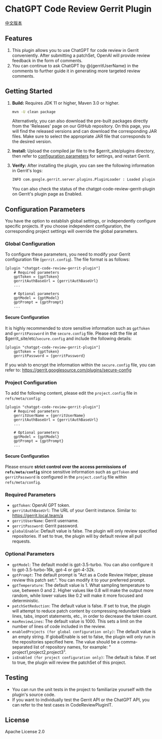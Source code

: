 # ChatGPT Code Review Gerrit Plugin

[中文版本](README.zh.md)

## Features

1. This plugin allows you to use ChatGPT for code review in Gerrit conveniently. After submitting a patchSet, OpenAI
   will provide review feedback in the form of comments.
2. You can continue to ask ChatGPT by @{gerritUserName} in the comments to further guide it in generating more
   targeted review comments.

## Getting Started

1. **Build:** Requires JDK 11 or higher, Maven 3.0 or higher.

   ```bash
   mvn -U clean package
    ```

   Alternatively, you can also download the pre-built packages directly from the 'Releases' page on our GitHub
   repository.
   On this page, you will find the released versions and can download the corresponding JAR files. Make sure to select
   the
   appropriate JAR file that corresponds to the desired version.

2. **Install:** Upload the compiled jar file to the $gerrit_site/plugins directory, then refer to [configuration
   parameters](#configuration-parameters) for settings, and restart Gerrit.

3. **Verify:** After installing the plugin, you can see the following information in Gerrit's logs:

   ```bash
   INFO com.google.gerrit.server.plugins.PluginLoader : Loaded plugin chatgpt-code-review-gerrit-plugin, version 1.0.0
   ```

   You can also check the status of the chatgpt-code-review-gerrit-plugin on Gerrit's plugin page as Enabled.

## Configuration Parameters

You have the option to establish global settings, or independently configure specific projects. If you choose
independent configuration, the corresponding project settings will override the global parameters.

### Global Configuration

To configure these parameters, you need to modify your Gerrit configuration file (`gerrit.config`). The file format is
as follows:

```
[plugin "chatgpt-code-review-gerrit-plugin"]
    # Required parameters
    gptToken = {gptToken}
    gerritAuthBaseUrl = {gerritAuthBaseUrl}
    ...

    # Optional parameters
    gptModel = {gptModel}
    gptPrompt = {gptPrompt}
    ...
```

#### Secure Configuration

It is highly recommended to store sensitive information such as `gptToken` and `gerritPassword` in the `secure.config`
file. Please edit the file at $gerrit_site/etc/`secure.config` and include the following details:

```
[plugin "chatgpt-code-review-gerrit-plugin"]
    gptToken = {gptToken}
    gerritPassword = {gerritPassword}
```

If you wish to encrypt the information within the `secure.config` file, you can refer
to: https://gerrit.googlesource.com/plugins/secure-config

### Project Configuration

To add the following content, please edit the `project.config` file in `refs/meta/config`:

```
[plugin "chatgpt-code-review-gerrit-plugin"]
    # Required parameters
    gerritUserName = {gerritUserName}
    gerritAuthBaseUrl = {gerritAuthBaseUrl}
    ...

    # Optional parameters
    gptModel = {gptModel}
    gptPrompt = {gptPrompt}
    ...
```

#### Secure Configuration

Please ensure **strict control over the access permissions of `refs/meta/config`** since sensitive information such as
`gptToken` and `gerritPassword` is configured in the `project.config` file within `refs/meta/config`.

### Required Parameters

- `gptToken`: OpenAI GPT token.
- `gerritAuthBaseUrl`: The URL of your Gerrit instance. Similar to: https://gerrit.local.team/a
- `gerritUserName`: Gerrit username.
- `gerritPassword`: Gerrit password.
- `globalEnable`: Default value is false. The plugin will only review specified repositories. If set to true, the plugin
  will by default review all pull requests.

### Optional Parameters

- `gptModel`: The default model is gpt-3.5-turbo. You can also configure it to gpt-3.5-turbo-16k, gpt-4 or gpt-4-32k.
- `gptPrompt`: The default prompt is "Act as a Code Review Helper, please review this patch set:". You can modify it to
  your preferred prompt.
- `gptTemperature`: The default value is 1. What sampling temperature to use, between 0 and 2. Higher values like 0.8
  will make the output more random, while lower values like 0.2 will make it more focused and deterministic.
- `patchSetReduction`: The default value is false. If set to true, the plugin will attempt to reduce patch content by
  compressing redundant blank lines, tabs, import statements, etc., in order to decrease the token count.
- `maxReviewLines`: The default value is 1000. This sets a limit on the number of lines of code included in the review.
- `enabledProjects (for global configuration only)`:
  The default value is an empty string. If globalEnable is set to false, the plugin will only run in the repositories
  specified here. The value should be a comma-separated list of repository names, for example: "
  project1,project2,project3".
- `isEnabled (for project configuration only)`: The default is false. If set to true, the plugin will review the
  patchSet of this project.

## Testing

- You can run the unit tests in the project to familiarize yourself with the plugin's source code.
- If you want to individually test the Gerrit API or the ChatGPT API, you can refer to the test cases in
  CodeReviewPluginIT.

## License

Apache License 2.0